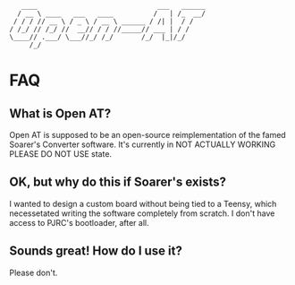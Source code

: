 ```
   ____                              ___   ______
  / __ \ ____   ___   ____          /   | /_  __/
 / / / // __ \ / _ \ / __ \ ______ / /| |  / /   
/ /_/ // /_/ //  __// / / //_____// ___ | / /    
\____// .___/ \___//_/ /_/       /_/  |_|/_/     
     /_/                                         
```
# FAQ
## What is Open AT?
Open AT is supposed to be an open-source reimplementation of the famed Soarer's Converter software. It's currently in NOT ACTUALLY WORKING PLEASE DO NOT USE state.

## OK, but why do this if Soarer's exists?
I wanted to design a custom board without being tied to a Teensy, which necessetated writing the software completely from scratch. I don't have access to PJRC's bootloader, after all.

## Sounds great! How do I use it?
Please don't.
